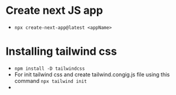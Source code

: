 # Create next JS app
- `npx create-next-app@latest <appName>`

# Installing tailwind css
- `npm install -D tailwindcss`
- For init tailwind css and create tailwind.congig.js file using this command `npx tailwind init`
- 
